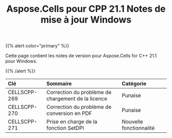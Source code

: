 ﻿---
title: Aspose.Cells pour CPP 21.1 Notes de mise à jour Windows
type: docs
weight: 20
url: /fr/cpp/aspose-cells-for-cpp-21-1-release-notes-windows/
---
{{% alert color="primary" %}}

Cette page contient les notes de version pour Aspose.Cells for C++ 21.1 pour Windows.

{{% /alert %}}

|**Clé**|**Sommaire**|**Catégorie**|
|:- |:- |:- |
|CELLSCPP-269| Correction du problème de chargement de la licence|Punaise|
|CELLSCPP-270|Correction du problème de conversion en PDF|Punaise|
|CELLSCPP-271|Prise en charge de la fonction SetDPI|Nouvelle fonctionnalité|

